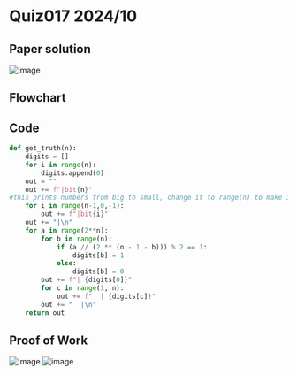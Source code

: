 # Quiz017 2024/10

## Paper solution
![image](https://github.com/user-attachments/assets/6fc7c21e-9216-4464-b0ac-85a9bdfead30)

## Flowchart

## Code
```.py
def get_truth(n):
    digits = []
    for i in range(n):
        digits.append(0)
    out = ""
    out += f"|bit{n}"
#this prints numbers from big to small, change it to range(n) to make it from small to big. I prefer showing the biggest number first. 
    for i in range(n-1,0,-1):
        out += f"|bit{i}"
    out += "|\n"
    for a in range(2**n):
        for b in range(n):
            if (a // (2 ** (n - 1 - b))) % 2 == 1:
                digits[b] = 1
            else:
                digits[b] = 0
        out += f"| {digits[0]}"
        for c in range(1, n):
            out += f"  | {digits[c]}"
        out += "  |\n"
    return out
```

## Proof of Work
![image](https://github.com/user-attachments/assets/850c81f8-08aa-4ee1-a4bb-3c1c6d22e48f)
![image](https://github.com/user-attachments/assets/2b16455a-8164-4337-8c1a-197b4057b4ba)

